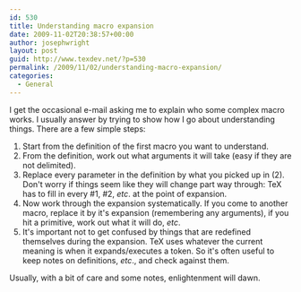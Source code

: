 ```yaml
---
id: 530
title: Understanding macro expansion
date: 2009-11-02T20:38:57+00:00
author: josephwright
layout: post
guid: http://www.texdev.net/?p=530
permalink: /2009/11/02/understanding-macro-expansion/
categories:
  - General
---
```

I get the occasional e-mail asking me to explain who some complex macro works. I usually answer by trying to show how I go about understanding things. There are a few simple steps:
<ol>
	<li>Start from the definition of the first macro you want to understand.</li>
	<li>From the definition, work out what arguments it will take (easy if they are not delimited).</li>
	<li>Replace every parameter in the definition by what you picked up in (2). Don't worry if things seem like they will change part way through: TeX has to fill in every #1, #2, <em>etc</em>. at the point of expansion.</li>
	<li>Now work through the expansion systematically. If you come to another macro, replace it by it's expansion (remembering any arguments), if you hit a primitive, work out what it will do, <em>etc</em>.</li>
	<li>It's important not to get confused by things that are redefined themselves during the expansion. TeX uses whatever the current meaning is when it expands/executes a token. So it's often useful to keep notes on definitions, <em>etc</em>., and check against them.</li>
</ol>
Usually, with a bit of care and some notes, enlightenment will dawn.
